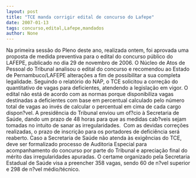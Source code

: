 ```yaml
---
layout: post
title: "TCE manda corrigir edital de concurso do Lafepe"
date: 2007-01-13
tags: concurso,edital,Lafepe,mandados
author: None
---
```

Na primeira sessão do Pleno deste ano, realizada ontem, foi aprovada uma proposta de medida preventiva para o edital do concurso público do LAFEPE, publicado no dia 29 de novembro de 2006. 
O Núcleo de Atos de Pessoal do Tribunal analisou o edital do concurso e recomendou ao Estado de Pernambuco/LAFEPE alterações a fim de possibilitar a sua completa legalidade.
Seguindo o relatório do NAP, o TCE solicitou a correção do quantitativo de vagas para deficientes, atendendo a legislação em vigor. 
O edital não está de acordo com as normas porque disponibiliza vagas destinadas a deficientes com base em percentual calculado pelo número total de vagas ao invés de calcular o percentual em cima de cada cargo dispon?vel.
A presidência do Tribunal enviou um of?cio à Secretaria de Saúde, dando um prazo de 48 horas para que as medidas cab?veis sejam tomadas no intuito de sanar as irregularidades.&nbsp; Com as devidas correções realizadas, o prazo de inscrição para os portadores de deficiência será reaberto. 
Caso a Secretaria de Saúde não atenda às exigências do TCE, deve ser formalizado processo de Auditoria Especial para acompanhamento do concurso por parte do Tribunal e apreciação final do mérito das irregularidades apuradas.
O certame organizado pela Secretaria Estadual de Saúde visa a preencher 358 vagas, sendo 60 de n?vel superior e 298 de n?vel médio/técnico.  